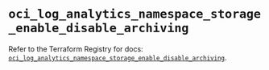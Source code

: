# `oci_log_analytics_namespace_storage_enable_disable_archiving`

Refer to the Terraform Registry for docs: [`oci_log_analytics_namespace_storage_enable_disable_archiving`](https://registry.terraform.io/providers/hashicorp/oci/7.19.0/docs/resources/log_analytics_namespace_storage_enable_disable_archiving).
